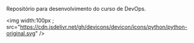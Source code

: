 Repositório para desenvolvimento do curso de DevOps.


<img width:100px ; src="https://cdn.jsdelivr.net/gh/devicons/devicon/icons/python/python-original.svg" />